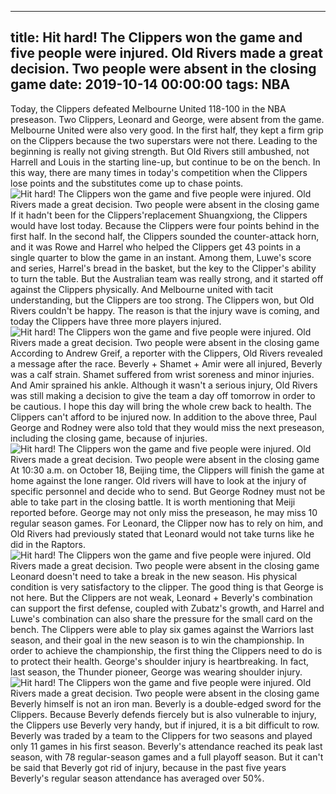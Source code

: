 
---
title: Hit hard! The Clippers won the game and five people were injured. Old Rivers made a great decision. Two people were absent in the closing game
date: 2019-10-14 00:00:00
tags:  NBA
---
Today, the Clippers defeated Melbourne United 118-100 in the NBA preseason. Two Clippers, Leonard and George, were absent from the game. Melbourne United were also very good. In the first half, they kept a firm grip on the Clippers because the two superstars were not there. Leading to the beginning is really not giving strength.
But Old Rivers still ambushed, not Harrell and Louis in the starting line-up, but continue to be on the bench. In this way, there are many times in today's competition when the Clippers lose points and the substitutes come up to chase points.
![Hit hard! The Clippers won the game and five people were injured. Old Rivers made a great decision. Two people were absent in the closing game](0753ff03e7d24ebdbcd375662be5aa35.jpg)
If it hadn't been for the Clippers'replacement Shuangxiong, the Clippers would have lost today. Because the Clippers were four points behind in the first half. In the second half, the Clippers sounded the counter-attack horn, and it was Rowe and Harrel who helped the Clippers get 43 points in a single quarter to blow the game in an instant.
Among them, Luwe's score and series, Harrel's bread in the basket, but the key to the Clipper's ability to turn the table. But the Australian team was really strong, and it started off against the Clippers physically.
And Melbourne united with tacit understanding, but the Clippers are too strong. The Clippers won, but Old Rivers couldn't be happy. The reason is that the injury wave is coming, and today the Clippers have three more players injured.
![Hit hard! The Clippers won the game and five people were injured. Old Rivers made a great decision. Two people were absent in the closing game](a91ec85e3f4f430d93c3f1aab4303db3.jpg)
According to Andrew Greif, a reporter with the Clippers, Old Rivers revealed a message after the race. Beverly + Shamet + Amir were all injured, Beverly was a calf strain. Shamet suffered from wrist soreness and minor injuries. And Amir sprained his ankle.
Although it wasn't a serious injury, Old Rivers was still making a decision to give the team a day off tomorrow in order to be cautious. I hope this day will bring the whole crew back to health. The Clippers can't afford to be injured now.
In addition to the above three, Paul George and Rodney were also told that they would miss the next preseason, including the closing game, because of injuries.
![Hit hard! The Clippers won the game and five people were injured. Old Rivers made a great decision. Two people were absent in the closing game](bba3e2c4db3a467799051eff02726dcb.jpg)
At 10:30 a.m. on October 18, Beijing time, the Clippers will finish the game at home against the lone ranger. Old rivers will have to look at the injury of specific personnel and decide who to send.
But George Rodney must not be able to take part in the closing battle. It is worth mentioning that Meiji reported before. George may not only miss the preseason, he may miss 10 regular season games.
For Leonard, the Clipper now has to rely on him, and Old Rivers had previously stated that Leonard would not take turns like he did in the Raptors.
![Hit hard! The Clippers won the game and five people were injured. Old Rivers made a great decision. Two people were absent in the closing game](b99ccf32ee7444d98e4831b118cb1003.jpg)
Leonard doesn't need to take a break in the new season. His physical condition is very satisfactory to the clipper. The good thing is that George is not here. But the Clippers are not weak, Leonard + Beverly's combination can support the first defense, coupled with Zubatz's growth, and Harrel and Luwe's combination can also share the pressure for the small card on the bench.
The Clippers were able to play six games against the Warriors last season, and their goal in the new season is to win the championship. In order to achieve the championship, the first thing the Clippers need to do is to protect their health.
George's shoulder injury is heartbreaking. In fact, last season, the Thunder pioneer, George was wearing shoulder injury.
![Hit hard! The Clippers won the game and five people were injured. Old Rivers made a great decision. Two people were absent in the closing game](77c08f2ce20b4a2ebca597092ad593be.jpg)
Beverly himself is not an iron man. Beverly is a double-edged sword for the Clippers. Because Beverly defends fiercely but is also vulnerable to injury, the Clippers use Beverly very handy, but if injured, it is a bit difficult to row. Beverly was traded by a team to the Clippers for two seasons and played only 11 games in his first season.
Beverly's attendance reached its peak last season, with 78 regular-season games and a full playoff season. But it can't be said that Beverly got rid of injury, because in the past five years Beverly's regular season attendance has averaged over 50%.